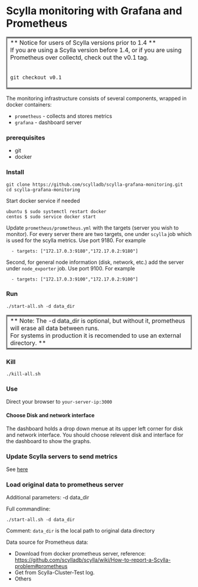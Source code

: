 # Scylla monitoring with Grafana and Prometheus

<table style="border-style: solid;">
  <tr>
    <td>
** Notice for users of Scylla versions prior to 1.4 **<br>
If you are using a Scylla version before 1.4, or if you are using Prometheus over collectd, check out the v0.1 tag.
<br><br>

`git checkout v0.1`
</td>
</tr>
</table>

The monitoring infrastructure consists of several components, wrapped in docker containers:
 * `prometheus` - collects and stores metrics
 * `grafana` - dashboard server

### prerequisites
* git
* docker

### Install

```
git clone https://github.com/scylladb/scylla-grafana-monitoring.git
cd scylla-grafana-monitoring
```


Start docker service if needed
```
ubuntu $ sudo systemctl restart docker
centos $ sudo service docker start
```

Update `prometheus/prometheus.yml` with the targets (server you wish to monitor).
For every server there are two targets, one under `scylla` job which is used for the scylla metrics.
Use port 9180.
For example

```
  - targets: ["172.17.0.3:9180","172.17.0.2:9180"]
```
Second, for general node information (disk, network, etc.) add the server under `node_exporter` job. Use port 9100.
For example

```
  - targets: ["172.17.0.3:9100","172.17.0.2:9100"]
```


### Run

```
./start-all.sh -d data_dir
```

<table style="border-style: solid;">
  <tr>
    <td>
 ** Note: The -d data_dir is optional, but without it, prometheus will erase all data between runs.
 <br>
 For systems in production it is recomended to use an external directory. **
</td>
</tr>
</table>

### Kill

```
./kill-all.sh
```

### Use
Direct your browser to `your-server-ip:3000`

#### Choose Disk and network interface
The dashboard holds a drop down menue at its upper left corner for disk and network interface.
You should choose relevent disk and interface for the dashboard to show the graphs. 

### Update Scylla servers to send metrics
See [here](https://github.com/scylladb/scylla/wiki/Monitor-Scylla-with-Prometheus-and-Grafana#14-and-later-instruction)

### Load original data to prometheus server

Additional parameters:
  -d data_dir

Full commandline:

```
./start-all.sh -d data_dir
```
Comment:
  `data_dir` is the local path to original data directory

Data source for Prometheus data:
* Download from docker prometheus server, reference: https://github.com/scylladb/scylla/wiki/How-to-report-a-Scylla-problem#prometheus
* Get from Scylla-Cluster-Test log.
* Others

